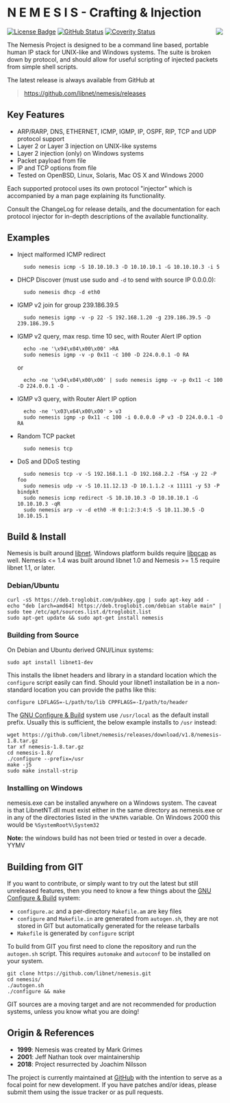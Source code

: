 N E M E S I S  -  Crafting & Injection
======================================
[![License Badge][]][License]  [![GitHub Status][]][GitHub] [![Coverity Status][]][Coverity Scan] <img align="right" src="docs/logo.png">

The Nemesis Project is designed to be a command line based, portable
human IP stack for UNIX-like and Windows systems.  The suite is broken
down by protocol, and should allow for useful scripting of injected
packets from simple shell scripts.

The latest release is always available from GitHub at  
> https://github.com/libnet/nemesis/releases


Key Features
------------

* ARP/RARP, DNS, ETHERNET, ICMP, IGMP, IP, OSPF, RIP, TCP and UDP
  protocol support
* Layer 2 or Layer 3 injection on UNIX-like systems
* Layer 2 injection (only) on Windows systems
* Packet payload from file
* IP and TCP options from file
* Tested on OpenBSD, Linux, Solaris, Mac OS X and Windows 2000

Each supported protocol uses its own protocol "injector" which is
accompanied by a man page explaining its functionality.

Consult the ChangeLog for release details, and the documentation for
each protocol injector for in-depth descriptions of the available
functionality.


Examples
--------

* Inject malformed ICMP redirect

        sudo nemesis icmp -S 10.10.10.3 -D 10.10.10.1 -G 10.10.10.3 -i 5

* DHCP Discover (must use sudo and `-d` to send with source IP 0.0.0.0):

        sudo nemesis dhcp -d eth0

* IGMP v2 join for group 239.186.39.5

        sudo nemesis igmp -v -p 22 -S 192.168.1.20 -g 239.186.39.5 -D 239.186.39.5

* IGMP v2 query, max resp. time 10 sec, with Router Alert IP option

        echo -ne '\x94\x04\x00\x00' >RA
        sudo nemesis igmp -v -p 0x11 -c 100 -D 224.0.0.1 -O RA

  or

        echo -ne '\x94\x04\x00\x00' | sudo nemesis igmp -v -p 0x11 -c 100 -D 224.0.0.1 -O -

* IGMP v3 query, with Router Alert IP option

        echo -ne '\x03\x64\x00\x00' > v3
        sudo nemesis igmp -p 0x11 -c 100 -i 0.0.0.0 -P v3 -D 224.0.0.1 -O RA

* Random TCP packet

        sudo nemesis tcp

* DoS and DDoS testing

        sudo nemesis tcp -v -S 192.168.1.1 -D 192.168.2.2 -fSA -y 22 -P foo
        sudo nemesis udp -v -S 10.11.12.13 -D 10.1.1.2 -x 11111 -y 53 -P bindpkt
        sudo nemesis icmp redirect -S 10.10.10.3 -D 10.10.10.1 -G 10.10.10.3 -qR
        sudo nemesis arp -v -d eth0 -H 0:1:2:3:4:5 -S 10.11.30.5 -D 10.10.15.1


Build & Install
---------------

Nemesis is built around [libnet][].  Windows platform builds require
[libpcap][] as well.  Nemesis <= 1.4 was built around libnet 1.0 and
Nemesis >= 1.5 require libnet 1.1, or later.

### Debian/Ubuntu

    curl -sS https://deb.troglobit.com/pubkey.gpg | sudo apt-key add -
    echo "deb [arch=amd64] https://deb.troglobit.com/debian stable main" | sudo tee /etc/apt/sources.list.d/troglobit.list
    sudo apt-get update && sudo apt-get install nemesis

### Building from Source

On Debian and Ubuntu derived GNU/Linux systems:

    sudo apt install libnet1-dev

This installs the libnet headers and library in a standard location
which the `configure` script easily can find.  Should your libnet1
installation be in a non-standard location you can provide the paths
like this:

    configure LDFLAGS=-L/path/to/lib CPPFLAGS=-I/path/to/header

The [GNU Configure & Build][buildsystem] system use `/usr/local` as the
default install prefix.  Usually this is sufficient, the below example
installs to `/usr` instead:

    wget https://github.com/libnet/nemesis/releases/download/v1.8/nemesis-1.8.tar.gz
    tar xf nemesis-1.8.tar.gz
    cd nemesis-1.8/
    ./configure --prefix=/usr
    make -j5
    sudo make install-strip

### Installing on Windows

nemesis.exe can be installed anywhere on a Windows system.  The caveat is 
that LibnetNT.dll must exist either in the same directory as nemesis.exe or
in any of the directories listed in the `%PATH%` variable.  On Windows 2000
this would be `%SystemRoot%\System32`

**Note:** the windows build has not been tried or tested in over a decade. YYMV


Building from GIT
-----------------

If you want to contribute, or simply want to try out the latest but
still unreleased features, then you need to know a few things about
the [GNU Configure & Build][buildsystem] system:

- `configure.ac` and a per-directory `Makefile.am` are key files
- `configure` and `Makefile.in` are generated from `autogen.sh`,
  they are not stored in GIT but automatically generated for the
  release tarballs
- `Makefile` is generated by `configure` script

To build from GIT you first need to clone the repository and run the
`autogen.sh` script.  This requires `automake` and `autoconf` to be
installed on your system.

    git clone https://github.com/libnet/nemesis.git
    cd nemesis/
    ./autogen.sh
    ./configure && make

GIT sources are a moving target and are not recommended for production
systems, unless you know what you are doing!


Origin & References
--------------------

* **1999**: Nemesis was created by Mark Grimes
* **2001**: Jeff Nathan took over maintainership
* **2018**: Project resurrected by Joachim Nilsson

The project is currently maintained at [GitHub][] with the intention to
serve as a focal point for new development.  If you have patches and/or
ideas, please submit them using the issue tracker or as pull requests.

[License]:         https://en.wikipedia.org/wiki/BSD_licenses
[License Badge]:   https://img.shields.io/badge/License-BSD%203--Clause-blue.svg
[GitHub]:          https://github.com/libnet/nemesis
[libnet]:          https://sourceforge.net/projects/libnet-dev/
[libpcap]:         http://www.tcpdump.org/
[buildsystem]:     https://airs.com/ian/configure/
[GitHub]:          https://github.com/libnet/nemesis/actions/workflows/ci.yml/
[GitHub Status]:   https://github.com/libnet/nemesis/actions/workflows/ci.yml/badge.svg
[Coverity Scan]:   https://scan.coverity.com/projects/15484
[Coverity Status]: https://scan.coverity.com/projects/15484/badge.svg
